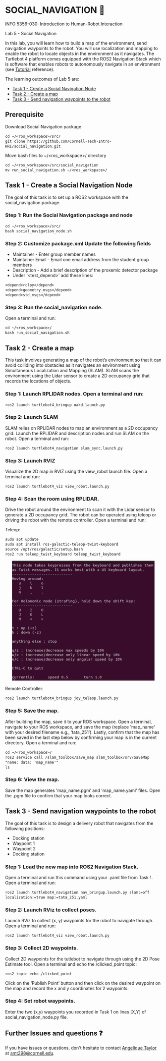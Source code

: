 
# SOCIAL_NAVIGATION 🤖

INFO 5356-030: Introduction to Human-Robot Interaction 

Lab 5 - Social Navigation

In this lab, you will learn how to build a map of the environment, send navigation waypoints to the robot. You will use localization and mapping to enable the robot to locate objects in the environment as it navigates. The Turtlebot 4 platform comes equipped with the ROS2 Navigation Stack which is software that enables robots to autonomously navigate in an environment (see [Tutorial](https://turtlebot.github.io/turtlebot4-user-manual/tutorials/generate_map.html) reference).  

The learning outcomes of Lab 5 are:
- [Task 1 - Create a Social Navigation Node](#Task-1---Create-a-Social-Navigation-Node) 
- [Task 2 - Create a map](#Task-2---Create-a-map) 
- [Task 3 - Send navigation waypoints to the robot](#Task-3---Send-navigation-waypoints-to-the-robot) 

## Prerequisite

Download Social Navigation package
``` 
cd ~/<ros_workspace>/src/
git clone https://github.com/Cornell-Tech-Intro-HRI/social_navigation.git 
```

Move bash files to ~/<ros_workspace>/ directory
```
cd ~/<ros_workspace>/src/social_navigation
mv run_social_navigation.sh ~/<ros_workspace>/
```

## Task 1 - Create a Social Navigation Node

The goal of this task is to set up a ROS2 workspace with the social_navigation package.

### Step 1: Run the Social Navigation package and node

``` 
cd ~/<ros_workspace>/src/
bash social_navigation_node.sh
```

### Step 2: Customize package.xml Update the following fields

- Maintainer - Enter group member names
- Maintainer Email - Email one email address from the student group members
- Description - Add a brief description of the proxemic detector package
- Under ‘<test_depend>’ add these lines: 

```
<depend>rclpy</depend>
<depend>geometry_msgs</depend>
<depend>std_msgs</depend>
```

### Step 3: Run the social_navigation node. 

Open a terminal and run:
```
cd ~/<ros_workspace>/
bash run_social_navigation.sh
```

## Task 2 - Create a map

This task involves generating a map of the robot’s environment so that it can avoid colliding into obstacles as it navigates an environment using Simultaneous Localization and Mapping (SLAM). SLAM scans the environment using the Lidar sensor to create a 2D occupancy grid that records the locations of objects.

### Step 1: Launch RPLIDAR nodes. Open a terminal and run:

```
ros2 launch turtlebot4_bringup oakd.launch.py 
```

### Step 2: Launch SLAM

SLAM relies on RPLIDAR nodes to map an environment as a 2D occupancy grid. Launch the RPLIDAR and description nodes and run SLAM on the robot. Open a terminal and run:
```
ros2 launch turtlebot4_navigation slam_sync.launch.py
```

### Step 3: Launch RVIZ

Visualize the 2D map in RVIZ using the view_robot launch file. Open a terminal and run:
```
ros2 launch turtlebot4_viz view_robot.launch.py
```

### Step 4: Scan the room using RPLIDAR. 

Drive the robot around the environment to scan it with the Lidar sensor to generate a 2D occupancy grid. The robot can be operated using teleop or driving the robot with the remote controller. Open a terminal and run:

Teleop:
```
sudo apt update 
sudo apt install ros-galactic-teleop-twist-keyboard
source /opt/ros/galactic/setup.bash 
ros2 run teleop_twist_keyboard teleop_twist_keyboard
```
<p align="center"> 
<img src="images/teleop.png" width=460></img> 
</p>

Remote Controller:
```
ros2 launch turtlebot4_bringup joy_teleop.launch.py
```

### Step 5: Save the map. 

After building the map, save it to your ROS workspace. Open a terminal, navigate to your ROS workspace, and save the map (replace 'map_name' with your desired filename e.g., ‘tata_251’). Lastly, confirm that the map has been saved in the last step below by confirming your map is in the current directory. Open a terminal and run:

```
cd ~/<ros_workspace>/
ros2 service call /slam_toolbox/save_map slam_toolbox/srv/SaveMap "name: data: 'map_name'"
ls
```

### Step 6: View the map. 

Save the map generates 'map_name.pgm’ and 'map_name.yaml' files. Open the .pgm file to confirm that your map looks correct.

## Task 3 - Send navigation waypoints to the robot

The goal of this task is to design a delivery robot that navigates from the following positions:
- Docking station
- Waypoint 1
- Waypoint 2
- Docking station

### Step 1: Load the new map into ROS2 Navigation Stack. 

Open a terminal and run this command using your .yaml file from Task 1. Open a terminal and run:
```
ros2 launch turtlebot4_navigation nav_bringup.launch.py slam:=off localization:=true map:=tata_251.yaml
```

### Step 2: Launch RViz to collect poses.

Launch RViz to collect (x, y) waypoints for the robot to navigate through. Open a terminal and run:
```
ros2 launch turtlebot4_viz view_robot.launch.py
```

### Step 3: Collect 2D waypoints. 

Collect 2D waypoints for the tutlebot to navigate through using the 2D Pose Estimate tool. Open a terminal and echo the /clicked_point topic:
```
ros2 topic echo /clicked_point
```
Click on the ‘Publish Point’ button and then click on the desired waypoint on the map and record the x and y coordinates for 2 waypoints.

### Step 4: Set robot waypoints.

Enter the two (x,y) waypoints you recorded in Task 1 on lines [X,Y] of social_navigation_node.py file.

## Further Issues and questions ❓ 

If you have issues or questions, don't hesitate to contact [Angelique Taylor](https://www.angeliquemtaylor.com/) at amt298@cornell.edu.